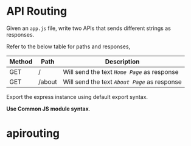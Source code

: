 # API Routing

Given an `app.js` file, write two APIs that sends different strings as responses.

Refer to the below table for paths and responses,

| Method | Path   | Description                                        |
| ------ | ------ | -------------------------------------------------- |
| GET    | /      | Will send the text <i>`Home Page`</i> as response  |
| GET    | /about | Will send the text <i>`About Page`</i> as response |

Export the express instance using default export syntax.

<b>Use Common JS module syntax</b>.
# apirouting
